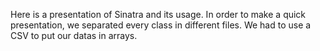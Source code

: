 Here is a presentation of Sinatra and its usage.
In order to make a quick presentation, we separated every class in different files.
We had to use a CSV to put our datas in arrays.

